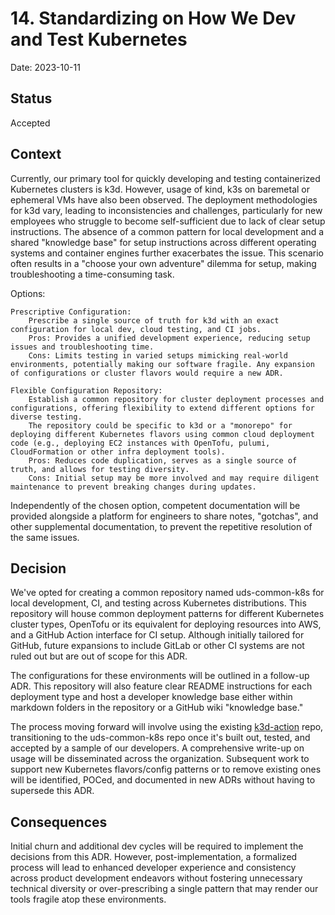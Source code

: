 # 14. Standardizing on How We Dev and Test Kubernetes

Date: 2023-10-11

## Status

Accepted

## Context

Currently, our primary tool for quickly developing and testing containerized Kubernetes clusters is k3d. However, usage of kind, k3s on baremetal or ephemeral VMs have also been observed. The deployment methodologies for k3d vary, leading to inconsistencies and challenges, particularly for new employees who struggle to become self-sufficient due to lack of clear setup instructions. The absence of a common pattern for local development and a shared "knowledge base" for setup instructions across different operating systems and container engines further exacerbates the issue. This scenario often results in a "choose your own adventure" dilemma for setup, making troubleshooting a time-consuming task.

Options:

    Prescriptive Configuration:
        Prescribe a single source of truth for k3d with an exact configuration for local dev, cloud testing, and CI jobs.
        Pros: Provides a unified development experience, reducing setup issues and troubleshooting time.
        Cons: Limits testing in varied setups mimicking real-world environments, potentially making our software fragile. Any expansion of configurations or cluster flavors would require a new ADR.

    Flexible Configuration Repository:
        Establish a common repository for cluster deployment processes and configurations, offering flexibility to extend different options for diverse testing.
        The repository could be specific to k3d or a "monorepo" for deploying different Kubernetes flavors using common cloud deployment code (e.g., deploying EC2 instances with OpenTofu, pulumi, CloudFormation or other infra deployment tools).
        Pros: Reduces code duplication, serves as a single source of truth, and allows for testing diversity.
        Cons: Initial setup may be more involved and may require diligent maintenance to prevent breaking changes during updates.

Independently of the chosen option, competent documentation will be provided alongside a platform for engineers to share notes, "gotchas", and other supplemental documentation, to prevent the repetitive resolution of the same issues.

## Decision

We've opted for creating a common repository named uds-common-k8s for local development, CI, and testing across Kubernetes distributions. This repository will house common deployment patterns for different Kubernetes cluster types, OpenTofu or its equivalent for deploying resources into AWS, and a GitHub Action interface for CI setup. Although initially tailored for GitHub, future expansions to include GitLab or other CI systems are not ruled out but are out of scope for this ADR.

The configurations for these environments will be outlined in a follow-up ADR. This repository will also feature clear README instructions for each deployment type and host a developer knowledge base either within markdown folders in the repository or a GitHub wiki "knowledge base."

The process moving forward will involve using the existing [k3d-action](https://github.com/defenseunicorns/uds-aws-ci-k3d) repo, transitioning to the uds-common-k8s repo once it's built out, tested, and accepted by a sample of our developers. A comprehensive write-up on usage will be disseminated across the organization. Subsequent work to support new Kubernetes flavors/config patterns or to remove existing ones will be identified, POCed, and documented in new ADRs without having to supersede this ADR.

## Consequences

Initial churn and additional dev cycles will be required to implement the decisions from this ADR. However, post-implementation, a formalized process will lead to enhanced developer experience and consistency across product development endeavors without fostering unnecessary technical diversity or over-prescribing a single pattern that may render our tools fragile atop these environments.
